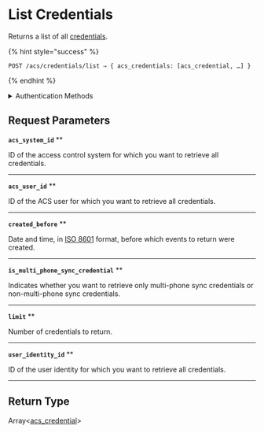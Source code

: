 # List Credentials

Returns a list of all [credentials](../../../capability-guides/access-systems/managing-credentials.md).

{% hint style="success" %}
```
POST /acs/credentials/list ⇒ { acs_credentials: [acs_credential, …] }
```
{% endhint %}

<details>

<summary>Authentication Methods</summary>

- API key
- Client session token
- Personal access token
  <br>Must also include the `seam-workspace` header in the request.
</details>

## Request Parameters

**`acs_system_id`** **

ID of the access control system for which you want to retrieve all credentials.

---

**`acs_user_id`** **

ID of the ACS user for which you want to retrieve all credentials.

---

**`created_before`** **

Date and time, in [ISO 8601](https://www.iso.org/iso-8601-date-and-time-format.html) format, before which events to return were created.

---

**`is_multi_phone_sync_credential`** **

Indicates whether you want to retrieve only multi-phone sync credentials or non-multi-phone sync credentials.

---

**`limit`** **

Number of credentials to return.

---

**`user_identity_id`** **

ID of the user identity for which you want to retrieve all credentials.

---


## Return Type

Array<[acs\_credential](./)>
